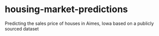 # housing-market-predictions
Predicting the sales price of houses in Aimes, Iowa based on a publicly sourced dataset
